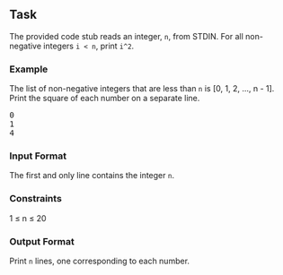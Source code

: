 <h2>Task</h2>
<p>The provided code stub reads an integer, <code>n</code>, from STDIN. For all non-negative integers <code>i &lt; n</code>, print <code>i^2</code>.</p>

<h3>Example</h3>

<p>The list of non-negative integers that are less than <code>n</code> is [0, 1, 2, ..., n - 1]. Print the square of each number on a separate line.</p>

<pre>
0
1
4
</pre>

<h3>Input Format</h3>

<p>The first and only line contains the integer <code>n</code>.</p>

<h3>Constraints</h3>

<p>1 &le; n &le; 20</p>


<h3>Output Format</h3>

<p>Print <code>n</code> lines, one corresponding to each number.</p>